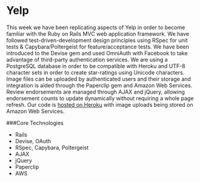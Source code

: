 Yelp
====

This week we have been replicating aspects of Yelp in order to become familiar with the Ruby on Rails MVC web application framework.  We have followed test-driven-development design principles using RSpec for unit tests & Capybara/Poltergeist for feature/acceptance tests.  We have been introduced to the Devise gem and used OmniAuth with Facebook to take advantage of third-party authentication services.  We are using a PostgreSQL database in order to be compatible with Heroku and UTF-8 character sets in order to create star-ratings using Unicode characters.  Image files can be uploaded by authenticated users and their storage and integration is aided through the Paperclip gem and Amazon Web Services.  Review endorsements are managed through AJAX and jQuery, allowing endorsement counts to update dynamically without requiring a whole page refresh.  Our code is [hosted on Heroku](https://benclaudiayelp.herokuapp.com/) with image uploads being stored on Amazon Web Services.  

###Core Technologies
- Rails
- Devise, OAuth
- RSpec, Capybara, Poltergeist
- AJAX
- jQuery
- Paperclip
- AWS